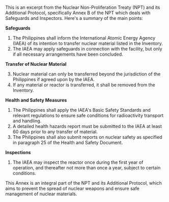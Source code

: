 This is an excerpt from the Nuclear Non-Proliferation Treaty (NPT) and its Additional Protocol, specifically Annex B of the NPT which deals with Safeguards and Inspectors. Here's a summary of the main points:

**Safeguards**

1. The Philippines shall inform the International Atomic Energy Agency (IAEA) of its intention to transfer nuclear material listed in the Inventory.
2. The IAEA may apply safeguards in connection with the facility, but only if all necessary arrangements have been concluded.

**Transfer of Nuclear Material**

3. Nuclear material can only be transferred beyond the jurisdiction of the Philippines if agreed upon by the IAEA.
4. If any material or reactor is transferred, it shall be removed from the Inventory.

**Health and Safety Measures**

1. The Philippines shall apply the IAEA's Basic Safety Standards and relevant regulations to ensure safe conditions for radioactivity transport and handling.
2. A detailed health hazards report must be submitted to the IAEA at least 60 days prior to any transfer of material.
3. The Philippines shall also submit reports on nuclear safety as specified in paragraph 25 of the Health and Safety Document.

**Inspections**

1. The IAEA may inspect the reactor once during the first year of operation, and thereafter not more than once a year, subject to certain conditions.

This Annex is an integral part of the NPT and its Additional Protocol, which aims to prevent the spread of nuclear weapons and ensure safe management of nuclear materials.